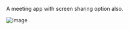 A meeting app with screen sharing option also.


![image](https://github.com/user-attachments/assets/ded9f725-ed66-4eb7-b7f7-5732ec67db2b)

 
